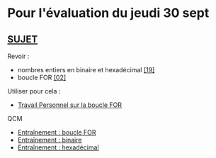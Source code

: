 # Pour l'évaluation du jeudi 30 sept

## [SUJET](https://genumsi.inria.fr/qcm.php?h=12372734086179a54769af55ec355b25)


Revoir :
* nombres entiers en binaire et hexadécimal [[19]](https://github.com/thfruchart/1nsi/tree/main/19)
* boucle FOR [[02]](https://github.com/thfruchart/1nsi/tree/main/02)

Utiliser pour cela : 
* [Travail Personnel sur la boucle FOR](https://github.com/thfruchart/1nsi/blob/main/02/BoucleFOR_TravailPerso.ipynb)

QCM
* [Entraînement : boucle FOR](https://genumsi.inria.fr/qcm.php?h=880726d70ded4812c554654b95b0b551)
* [Entraînement : binaire](https://genumsi.inria.fr/qcm.php?h=3ede5ddf7e6bc621c76aa74702e2d565)
* [Entraînement : hexadécimal](https://genumsi.inria.fr/qcm.php?h=a5bce480359dc6ce1d1c3ca01397c7a1)

